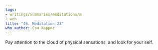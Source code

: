 ```yaml
---
tags:
- writings/summaries/meditations/m
- web
title: "46. Meditation 23"
who_author: Сэм Харрис
---
```


Pay attention to the cloud of physical sensations, and look for your self.